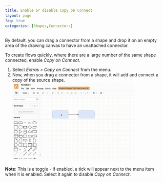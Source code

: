 ```yaml
---
title: Enable or disable Copy on Connect
layout: page
faq: true
categories: [Shapes,Connectors]
---
```


By default, you can drag a connector from a shape and drop it on an empty area of the drawing canvas to have an unattached connector. 

To create flows quickly, where there are a large number of the same shape connected, enable _Copy on Connect_. 

1. Select _Extras > Copy on Connect_ from the menu. 
2. Now, when you drag a connector from a shape, it will add and connect a copy of the source shape.
<br /><img src="/assets/img/blog/copy-on-connect.gif" style="width=100%;max-width:400px;height:auto;" alt="Select Extras > Copy on Connect from the menu in draw.io to draw flows and diagrams with repeating connected shapes faster">

**Note:** This is a toggle - if enabled, a tick will appear next to the menu item when it is enabled. Select it again to disable _Copy on Connect_.